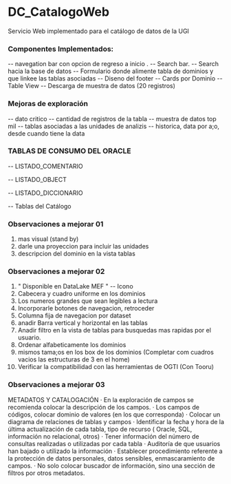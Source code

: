 # DC_CatalogoWeb
Servicio Web implementado para el catálogo de datos de la UGI

### Componentes Implementados:
-- navegation bar con opcion de regreso a inicio <a link reference : inicio>.
-- Search bar.
-- Search hacia la base de datos
-- Formulario donde alimente tabla de dominios y que linkee las tablas asociadas
-- Diseno del footer
-- Cards por Dominio
-- Table View
-- Descarga de muestra de datos (20 registros)


### Mejoras de exploración

-- dato critico
-- cantidad de registros de la tabla
-- muestra de datos top mil
-- tablas asociadas a las unidades de analizis
-- historica, data por a;o, desde cuando tiene la data


### TABLAS DE CONSUMO DEL ORACLE
-- LISTADO_COMENTARIO

-- LISTADO_OBJECT

-- LISTADO_DICCIONARIO 

-- Tablas del Catálogo


### Observaciones a mejorar 01
1) mas visual (stand by)
2) darle una proyeccion para incluir las unidades 
3) descripcion del dominio en la vista tablas

### Observaciones a mejorar 02
1) " Disponible en DataLake MEF " -- Icono
2) Cabecera y cuadro uniforme en los dominios
3) Los numeros grandes que sean legibles a lectura
4) Incorporarle botones de navegacion, retroceder
5) Columna fija de navegacion por dataset
6) anadir Barra vertical y horizontal en las tablas 
7) Anadir filtro en la vista de tablas para busquedas mas rapidas por el usuario.
8) Ordenar alfabeticamente los dominios
9) mismos tama;os en los box de los dominios (Completar com cuadros vacios las estructuras de 3 en el home)
10) Verificar la compatibilidad con las herramientas de OGTI (Con Tooru)

### Observaciones a mejorar 03
METADATOS Y CATALOGACIÓN
·        En la exploración de campos se recomienda colocar la descripción de los campos.
·        Los campos de códigos, colocar dominio de valores (en los que corresponda)
·        Colocar un diagrama de relaciones de tablas y campos
·        Identificar la fecha y hora de la última actualización de cada tabla, tipo de recurso ( Oracle, SQL, información no relacional, otros)
·        Tener información del número de consultas realizadas o utilizadas por cada tabla
·        Auditoría de que usuarios han bajado o utilizado la información
·        Establecer procedimiento referente a la protección de datos personales, datos sensibles, enmascaramiento de campos.
·        No solo colocar buscador de información, sino una sección de filtros por otros metadatos.
